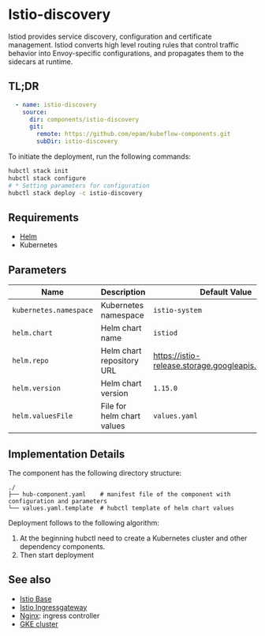 # Istio-discovery

Istiod provides service discovery, configuration and certificate management. Istiod converts high level routing rules that control traffic behavior into Envoy-specific configurations, and propagates them to the sidecars at runtime.

## TL;DR

```yaml
  - name: istio-discovery
    source:
      dir: components/istio-discovery
      git:
        remote: https://github.com/epam/kubeflow-components.git
        subDir: istio-discovery
```

To initiate the deployment, run the following commands:
```bash
hubctl stack init
hubctl stack configure
# * Setting parameters for configuration 
hubctl stack deploy -c istio-discovery
```

## Requirements

- [Helm](https://helm.sh/docs/intro/install/)
- Kubernetes

## Parameters

| Name                   | Description                | Default Value                                         | Required |
|------------------------|----------------------------|-------------------------------------------------------|:--------:|
| `kubernetes.namespace` | Kubernetes namespace       | `istio-system`                                        |          |
| `helm.chart`           | Helm chart name            | `istiod`                                              |          |
| `helm.repo`            | Helm chart repository URL  | <https://istio-release.storage.googleapis.com/charts> |          |
| `helm.version`         | Helm chart version         | `1.15.0`                                              |          |
| `helm.valuesFile`      | File for helm chart values | `values.yaml`                                         |          |

## Implementation Details

The component has the following directory structure:
```text
./
├── hub-component.yaml    # manifest file of the component with configuration and parameters
└── values.yaml.template  # hubctl template of helm chart values
```

Deployment follows to the following algorithm:
1. At the beginning hubctl need to create a Kubernetes cluster and other dependency components.
2. Then start deployment

## See also

* [Istio Base](https://github.com/epam/hub-kubeflow-components/tree/develop/istio-discovery)
* [Istio Ingressgateway](https://github.com/epam/hub-kubeflow-components/tree/develop/istio-ingressgateway)
* [Nginx](https://github.com/epam/hub-kubeflow-components/tree/main/nginx-ingress): ingress controller
* [GKE cluster](https://github.com/agilestacks/google-components/tree/main/gke-gcloud)
